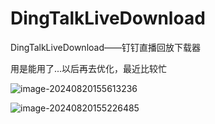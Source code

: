 # DingTalkLiveDownload
DingTalkLiveDownload——钉钉直播回放下载器

用是能用了...以后再去优化，最近比较忙

![image-20240820155613236](https://b3nguang.oss-cn-hangzhou.aliyuncs.com/image-20240820155613236.png)

![image-20240820155226485](https://b3nguang.oss-cn-hangzhou.aliyuncs.com/image-20240820155226485.png)

